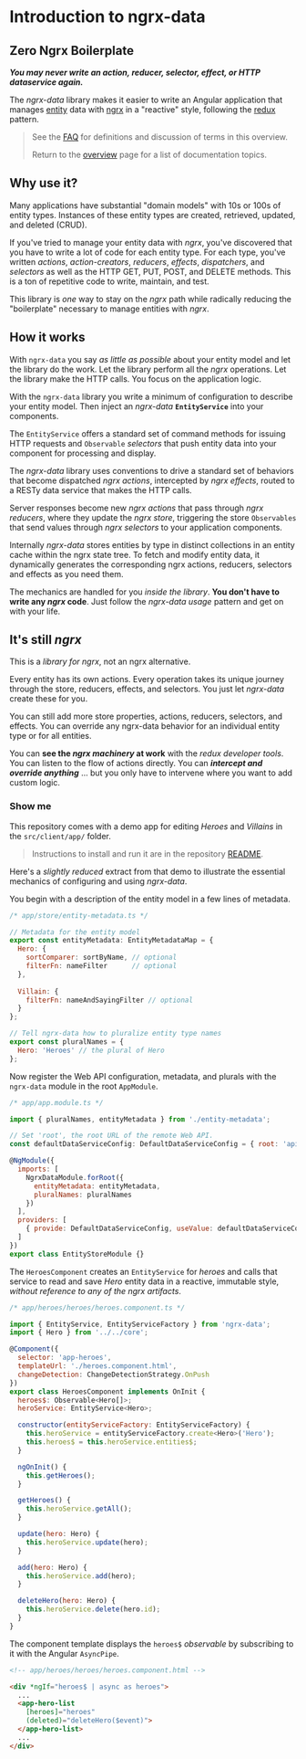 # Introduction to ngrx-data

## Zero Ngrx Boilerplate

***You may never write an action, reducer, selector, effect, or HTTP dataservice again.***

The _ngrx-data_ library makes it easier to write an Angular application that manages [entity](faq.md#entity) data with 
[ngrx](faq.md#ngrx) in a "reactive" style, following the [redux](faq.md#redux) pattern.

>See the [FAQ](faq.md) for definitions and discussion of terms in this overview.
>
>Return to the [overview](README.md) page for a list of documentation topics.

## Why use it?

Many applications have substantial "domain models" with 10s or 100s of entity types. 
Instances of these entity types are created, retrieved, updated, and deleted (CRUD).

If you've tried to manage your entity data with _ngrx_, you've discovered that you have to write a lot of code for each entity type. 
For each type, you've written _actions_, _action-creators_, _reducers_, _effects_, _dispatchers_, and _selectors_ as well as the HTTP GET, PUT, POST, and DELETE methods. 
This is a ton of repetitive code to write, maintain, and test.

This library is _one_ way to stay on the _ngrx_ path while radically reducing the "boilerplate" necessary to manage entities with _ngrx_.

## How it works

With `ngrx-data` you say _as little as possible_ about your entity model
and let the library do the work.  Let the library perform all the _ngrx_ operations. Let the library make the HTTP calls.
You focus on the application logic.

With the `ngrx-data` library you write a minimum of configuration to describe your entity model.
Then inject an _ngrx-data_ **`EntityService`** into your components. 

The `EntityService` offers a standard set of command methods for issuing HTTP requests and `Observable` _selectors_ that push entity data into your component for processing and display.

The _ngrx-data_ library uses conventions to drive a standard set of behaviors that become dispatched _ngrx actions_, intercepted by _ngrx effects_, routed to a RESTy data service that makes the HTTP calls.

Server responses become new _ngrx actions_ that pass through _ngrx reducers_, where they update the _ngrx store_, triggering the store `Observables` that send values through _ngrx selectors_ to your application components. 

Internally _ngrx-data_ stores entities by type in distinct collections in an entity cache within the ngrx state tree. To fetch and modify entity data, it dynamically generates the corresponding ngrx actions, reducers, selectors and effects as you need them.

The mechanics are handled for you _inside the library_. **You don't have to write any _ngrx_ code**. Just follow the _ngrx-data usage_ pattern and get on with your life.

## It's still _ngrx_

This is a _library for ngrx_, not an ngrx alternative.

Every entity has its own actions. Every operation takes its unique journey through the store, reducers, effects, and selectors. You just let _ngrx-data_ create these for you.

You can still add more store properties, actions, reducers, selectors, and effects. You can override any ngrx-data behavior for an individual entity type or for all entities.

You can **see the _ngrx machinery_ at work** with the _redux developer tools_. You can listen to the flow of actions directly. You can **_intercept and override anything_** ... but you only have to intervene where you want to add custom logic. 

### Show me

This repository comes with a demo app for editing _Heroes_ and _Villains_ in the `src/client/app/` folder.

>Instructions to install and run it are in the repository [README](../README.md#install-and-run).

Here's a _slightly reduced_ extract from that demo to illustrate the essential mechanics of configuring and using _ngrx-data_.

You begin with a description of the entity model in a few lines of metadata.

```javascript
/* app/store/entity-metadata.ts */

// Metadata for the entity model
export const entityMetadata: EntityMetadataMap = {
  Hero: {
    sortComparer: sortByName, // optional
    filterFn: nameFilter      // optional
  },
  
  Villain: {
    filterFn: nameAndSayingFilter // optional
  }
};

// Tell ngrx-data how to pluralize entity type names
export const pluralNames = {
  Hero: 'Heroes' // the plural of Hero
};
```

Now register the Web API configuration, metadata, and plurals with the `ngrx-data` module in the root `AppModule`.

```javascript
/* app/app.module.ts */

import { pluralNames, entityMetadata } from './entity-metadata';

// Set 'root', the root URL of the remote Web API.
const defaultDataServiceConfig: DefaultDataServiceConfig = { root: 'api' };

@NgModule({
  imports: [
    NgrxDataModule.forRoot({
      entityMetadata: entityMetadata,
      pluralNames: pluralNames
    })
  ],
  providers: [
    { provide: DefaultDataServiceConfig, useValue: defaultDataServiceConfig }
  ]
})
export class EntityStoreModule {}
```

The `HeroesComponent` creates an `EntityService` for _heroes_
and calls that service to read and save _Hero_ entity data in a reactive, immutable style, _without reference to any of the ngrx artifacts_.

```javascript
/* app/heroes/heroes/heroes.component.ts */

import { EntityService, EntityServiceFactory } from 'ngrx-data';
import { Hero } from '../../core';

@Component({
  selector: 'app-heroes',
  templateUrl: './heroes.component.html',
  changeDetection: ChangeDetectionStrategy.OnPush
})
export class HeroesComponent implements OnInit {
  heroes$: Observable<Hero[]>;
  heroService: EntityService<Hero>;

  constructor(entityServiceFactory: EntityServiceFactory) {
    this.heroService = entityServiceFactory.create<Hero>('Hero');
    this.heroes$ = this.heroService.entities$;
  }

  ngOnInit() {
    this.getHeroes();
  }

  getHeroes() {
    this.heroService.getAll();
  }

  update(hero: Hero) {
    this.heroService.update(hero);
  }

  add(hero: Hero) {
    this.heroService.add(hero);
  }

  deleteHero(hero: Hero) {
    this.heroService.delete(hero.id);
  }
}
```
The component template displays the `heroes$` _observable_
by subscribing to it with the Angular `AsyncPipe`.

```html
<!-- app/heroes/heroes/heroes.component.html -->

<div *ngIf="heroes$ | async as heroes">
  ...
  <app-hero-list 
    [heroes]="heroes"
    (deleted)="deleteHero($event)">
  </app-hero-list>
  ...
</div>
```
